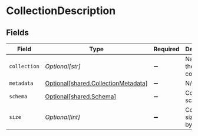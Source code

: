 # CollectionDescription


## Fields

| Field                                                                            | Type                                                                             | Required                                                                         | Description                                                                      |
| -------------------------------------------------------------------------------- | -------------------------------------------------------------------------------- | -------------------------------------------------------------------------------- | -------------------------------------------------------------------------------- |
| `collection`                                                                     | *Optional[str]*                                                                  | :heavy_minus_sign:                                                               | Name of the collection.                                                          |
| `metadata`                                                                       | [Optional[shared.CollectionMetadata]](../../models/shared/collectionmetadata.md) | :heavy_minus_sign:                                                               | N/A                                                                              |
| `schema`                                                                         | [Optional[shared.Schema]](../../models/shared/schema.md)                         | :heavy_minus_sign:                                                               | Collections schema                                                               |
| `size`                                                                           | *Optional[int]*                                                                  | :heavy_minus_sign:                                                               | Collection size in bytes                                                         |